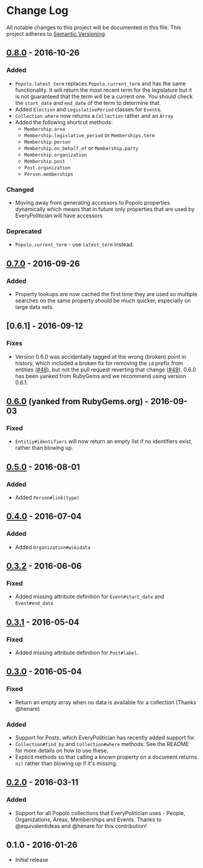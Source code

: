 # Change Log

All notable changes to this project will be documented in this file.
This project adheres to [Semantic Versioning](http://semver.org/).

## [0.8.0] - 2016-10-26

### Added

- `Popolo.latest_term` replaces `Popolo.current_term` and has the same
  functionality. It will return the most recent term for the legislature
  but it is not guaranteed that the term will be a current one. You
  should check the `start_date` and `end_date` of the term to determine that.
- Added `Election` and `LegislativePeriod` classes for `Event`s.
- `Collection.where` now returns a `Collection` rather and an `Array`
- Added the following shortcut methods:
  - `Membership.area`
  - `Membership.legislative_period` or `Memberships.term`
  - `Membership.person`
  - `Membership.on_behalf_of` or `Membership.party`
  - `Membership.organization`
  - `Membership.post`
  - `Post.organization`
  - `Person.memberships`

### Changed

- Moving away from generating accessors to Popolo properties dynamically
  which means that in future only properties that are used by
  EveryPolitician will have accessors

### Deprecated

- `Popolo.current_term` - use `latest_term` instead.

## [0.7.0] - 2016-09-26

### Added

- Property lookups are now cached the first time they are used so
  multiple searches on the same property should be much quicker,
  especially on large data sets.

## [0.6.1] - 2016-09-12

### Fixes

- Version 0.6.0 was accidentally tagged at the wrong (broken) point in history,
  which included a broken fix for removing the `id` prefix from entities
  ([#48](https://github.com/everypolitician/everypolitician-popolo/pull/48)),
  but not the pull request reverting that change
  ([#49](https://github.com/everypolitician/everypolitician-popolo/pull/49)).
  0.6.0 has been yanked from RubyGems and we recommend using version 0.6.1.

## [0.6.0] (yanked from RubyGems.org) - 2016-09-03

### Fixed

- `Entitiy#identifiers` will now return an empty list if no identifiers
exist, rather than blowing up.

## [0.5.0] - 2016-08-01

### Added

- Added `Person#link(type)`

## [0.4.0] - 2016-07-04

### Added

- Added `Organization#wikidata`

## [0.3.2] - 2016-06-06

### Fixed

- Added missing attribute definition for `Event#start_date` and
  `Event#end_date`

## [0.3.1] - 2016-05-04

### Fixed

- Added missing attribute definition for `Post#label`.

## [0.3.0] - 2016-05-04

### Fixed

- Return an empty array when no data is available for a collection (Thanks @henare)

### Added

- Support for Posts, which EveryPolitician has recently added support for.
- `Collection#find_by` and `Collection#where` methods. See the README for more details on how to use these.
- Explicit methods so that calling a known property on a document returns `nil` rather than blowing up if it's missing.

## [0.2.0] - 2016-03-11

### Added

- Support for all Popolo collections that EveryPolitician uses - People, Organizations, Areas, Memberships and Events. Thanks to @equivalentideas and @henare for this contribution!

## 0.1.0 - 2016-01-26

- Initial release

[0.2.0]: https://github.com/everypolitician/everypolitician-popolo/compare/v0.1.0...v0.2.0
[0.3.0]: https://github.com/everypolitician/everypolitician-popolo/compare/v0.2.0...v0.3.0
[0.3.1]: https://github.com/everypolitician/everypolitician-popolo/compare/v0.3.0...v0.3.1
[0.3.2]: https://github.com/everypolitician/everypolitician-popolo/compare/v0.3.1...v0.3.2
[0.4.0]: https://github.com/everypolitician/everypolitician-popolo/compare/v0.3.0...v0.4.0
[0.5.0]: https://github.com/everypolitician/everypolitician-popolo/compare/v0.4.0...v0.5.0
[0.6.0]: https://github.com/everypolitician/everypolitician-popolo/compare/v0.5.0...v0.6.0
[0.7.0]: https://github.com/everypolitician/everypolitician-popolo/compare/v0.6.0...v0.7.0
[0.8.0]: https://github.com/everypolitician/everypolitician-popolo/compare/v0.7.0...v0.8.0

